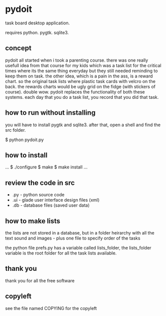 # pydoit
task board desktop application.

requires
 python. pygtk. sqlite3.

## concept

pydoit all started when i took a parenting course. there was one really usefull idea from that course for my kids which was a task list for the critical times where its the same thing everyday but they still needed reminding to keep them on task. the other idea, which is a pain in the ass, is a reward chart. so the original task lists where plastic task cards with velcro on the back. the rewards charts would be ugly grid on the fidge (with stickers of course). double wow. pydoit replaces the functionality of both these systems. each day that you do a task list, you record that you did that task.

## how to run without installing

you will have to install pygtk and sqlite3. 
after that, open a shell and find the src folder.

$ python pydoit.py

## how to install
...
$ ./configure 
$ make
$ make install
...

## review the code in src

- .py - python source code
- .ui - glade user interface design files (xml)
- .db - database files (saved user data)

## how to make lists

the lists are not stored in a database, but in a folder heirarchy with all the text sound and images - plus one file to specify order of the tasks

the python file prefs.py has a variable called lists_folder, the lists_folder variable is the root folder for all the task lists available. 

## thank you

thank you for all the free software

## copyleft

see the file named COPYING for the copyleft
